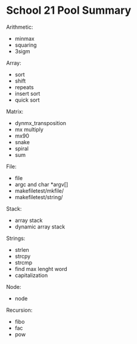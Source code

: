 # School 21 Pool Summary

Arithmetic:
- minmax
- squaring
- 3sigm

Array:
- sort
- shift
- repeats
- insert sort
- quick sort

Matrix:
- dynmx_transposition
- mx multiply
- mx90
- snake
- spiral
- sum

File:
- file
- argc and char *argv[]
- makefiletest/mkfile/
- makefiletest/string/

Stack:
- array stack
- dynamic array stack

Strings:
- strlen
- strcpy
- strcmp
- find max lenght word
- capitalization

Node:

- node

Recursion:

- fibo
- fac
- pow 
